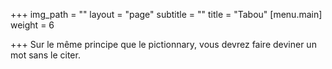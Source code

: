 +++
img_path = ""
layout = "page"
subtitle = ""
title = "Tabou"
[menu.main]
weight = 6

+++
Sur le même principe que le pictionnary, vous devrez faire deviner un mot sans le citer.